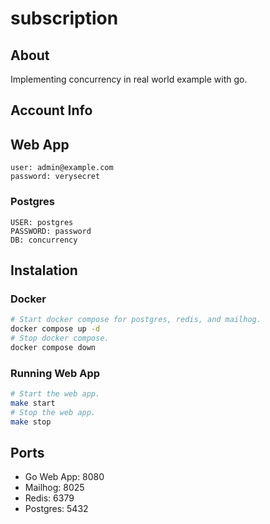 # subscription

## About

Implementing concurrency in real world example with go.

## Account Info

## Web App

```
user: admin@example.com
password: verysecret
```

### Postgres

```
USER: postgres
PASSWORD: password
DB: concurrency
```

## Instalation

### Docker

```sh
# Start docker compose for postgres, redis, and mailhog.
docker compose up -d
# Stop docker compose.
docker compose down
```

### Running Web App

```sh
# Start the web app.
make start
# Stop the web app.
make stop
```

## Ports

- Go Web App: 8080
- Mailhog: 8025
- Redis: 6379
- Postgres: 5432
